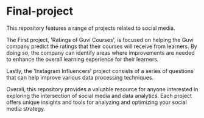 # Final-project

This repository features a range of projects related to social media.

The First project, 'Ratings of Guvi Courses', is focused on helping the Guvi company 
predict the ratings that their courses will receive from learners. By doing so, the company
can identify areas where improvements are needed to enhance the overall learning experience
for their learners.

Lastly, the 'Instagram Influencers' project consists of a series of questions that can help
improve various data processing techniques.

Overall, this repository provides a valuable resource for anyone interested in exploring 
the intersection of social media and data analytics. Each project offers unique insights 
and tools for analyzing and optimizing your social media strategy.
